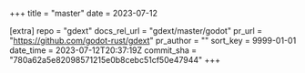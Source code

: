 +++
title = "master"
date = 2023-07-12

[extra]
repo = "gdext"
docs_rel_url = "gdext/master/godot"
pr_url = "https://github.com/godot-rust/gdext"
pr_author = ""
sort_key = 9999-01-01
date_time = 2023-07-12T20:37:19Z
commit_sha = "780a62a5e82098571215e0b8cebc51cf50e47944"
+++


